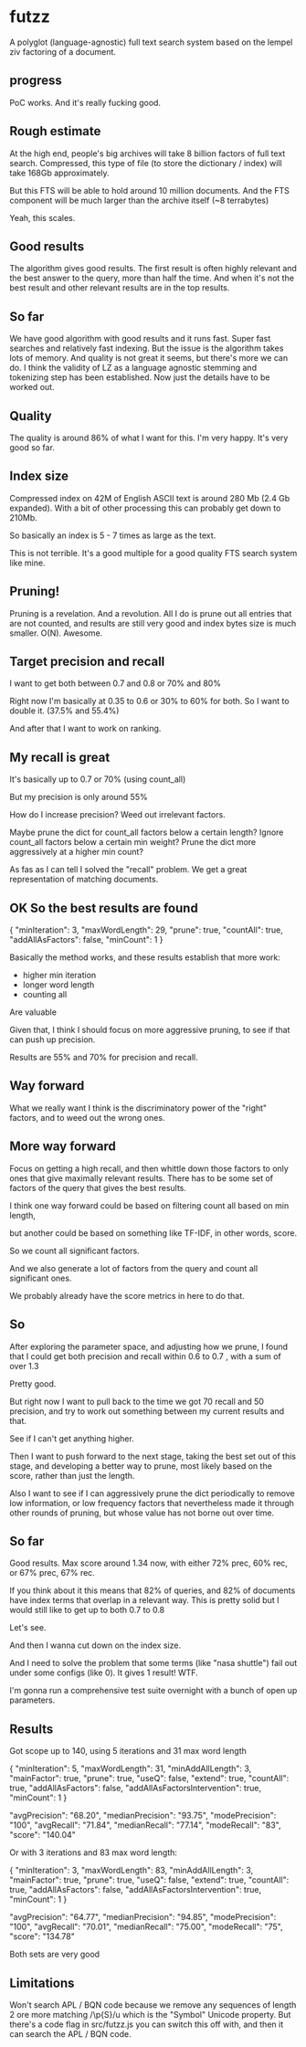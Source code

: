 # futzz


A polyglot (language-agnostic) full text search system based on the lempel ziv factoring of a document.

## progress

PoC works. And it's really fucking good.

## Rough estimate

At the high end, people's big archives will take 8 billion factors of full text search. Compressed, this type of file (to store the dictionary / index) will take 168Gb approximately.

But this FTS will be able to hold around 10 million documents. And the FTS component will be much larger than the archive itself (~8 terrabytes)

Yeah, this scales.

## Good results

The algorithm gives good results. The first result is often highly relevant and the best answer to the query, more than half the time. And when it's not the best result and other relevant results are in the top results.

## So far

We have good algorithm with good results and it runs fast. Super fast searches and relatively fast indexing. But the issue is the algorithm takes lots of memory. And quality is not great it seems, but there's more we can do. I think the validity of LZ as a language agnostic stemming and tokenizing step has been established. Now just the details have to be worked out.

## Quality

The quality is around 86% of what I want for this. I'm very happy. It's very good so far. 

## Index size

Compressed index on 42M of English ASCII text is around 280 Mb (2.4 Gb expanded).
With a bit of other processing this can probably get down to 210Mb. 

So basically an index is 5 - 7 times as large as the text.

This is not terrible. It's a good multiple for a good quality FTS search system like mine.

## Pruning!

Pruning is a revelation. And a revolution. All I do is prune out all entries that are not counted, and results are still very good and index bytes size is much smaller. O(N). Awesome.

## Target precision and recall

I want to get both between 0.7 and 0.8 or 70% and 80%

Right now I'm basically at 0.35 to 0.6 or 30% to 60% for both. So I want to double it.
(37.5% and 55.4%)

And after that I want to work on ranking.

## My recall is great

It's basically up to 0.7 or 70% (using count_all)

But my precision is only around 55%

How do I increase precision? Weed out irrelevant factors.

Maybe prune the dict for count_all factors below a certain length?
Ignore count_all factors below a certain min weight?
Prune the dict more aggressively at a higher min count?

As fas as I can tell I solved the "recall" problem. We get a great representation of matching documents.

## OK So the best results are found

{
  "minIteration": 3,
  "maxWordLength": 29,
  "prune": true,
  "countAll": true,
  "addAllAsFactors": false,
  "minCount": 1
}

Basically the method works, and these results establish that more work:

- higher min iteration
- longer word length
- counting all 

Are valuable

Given that, I think I should focus on more aggressive pruning, to see if that can push up precision.

Results are 55% and 70% for precision and recall.

## Way forward

What we really want I think is the discriminatory power of the "right" factors, and to weed out the wrong ones.

## More way forward

Focus on getting a high recall, and then whittle down those factors to only ones that give maximally relevant results. There has to be some set of factors of the query that gives the best results.

I think one way forward could be based on filtering count all based on min length,

but another could be based on something like TF-IDF, in other words, score. 

So we count all significant factors. 

And we also generate a lot of factors from the query and count all significant ones.

We probably already have the score metrics in here to do that.

## So

After exploring the parameter space, and adjusting how we prune, I found that I could get both precision and recall within 0.6 to 0.7 , with a sum of over 1.3

Pretty good. 

But right now I want to pull back to the time we got 70 recall and 50 precision, and try to work out something between my current results and that.

See if I can't get anything higher.

Then I want to push forward to the next stage, taking the best set out of this stage, and developing a better way to prune, most likely based on the score, rather than just the length.

Also I want to see if I can aggressively prune the dict periodically to remove low information, or low frequency factors that nevertheless made it through other rounds of pruning, but whose value has not borne out over time.

## So far

Good results. Max score around 1.34 now, with either 72% prec, 60% rec, or 67% prec, 67% rec.

If you think about it this means that 82% of queries, and 82% of documents have index terms that overlap in a relevant way. This is pretty solid but I would still like to get up to both 0.7 to 0.8

Let's see.

And then I wanna cut down on the index size.

And I need to solve the problem that some terms (like "nasa shuttle") fail out under some configs (like 0). It gives 1 result! WTF.

I'm gonna run a comprehensive test suite overnight with a bunch of open up parameters.

## Results

Got scope up to 140, using 5 iterations and 31 max word length


{
  "minIteration": 5,
  "maxWordLength": 31,
  "minAddAllLength": 3,
  "mainFactor": true,
  "prune": true,
  "useQ": false,
  "extend": true,
  "countAll": true,
  "addAllAsFactors": false,
  "addAllAsFactorsIntervention": true,
  "minCount": 1
}

  "avgPrecision": "68.20",
  "medianPrecision": "93.75",
  "modePrecision": "100",
  "avgRecall": "71.84",
  "medianRecall": "77.14",
  "modeRecall": "83",
  "score": "140.04"

Or with 3 iterations and 83 max word length:

{
  "minIteration": 3,
  "maxWordLength": 83,
  "minAddAllLength": 3,
  "mainFactor": true,
  "prune": true,
  "useQ": false,
  "extend": true,
  "countAll": true,
  "addAllAsFactors": false,
  "addAllAsFactorsIntervention": true,
  "minCount": 1
}

  "avgPrecision": "64.77",
  "medianPrecision": "94.85",
  "modePrecision": "100",
  "avgRecall": "70.01",
  "medianRecall": "75.00",
  "modeRecall": "75",
  "score": "134.78"


Both sets are very good

## Limitations

Won't search APL / BQN code because we remove any sequences of length 2 ore more matching /\p{S}/u which is the "Symbol" Unicode property. But there's a code flag in src/futzz.js you can switch this off with, and then it can search the APL / BQN code.
